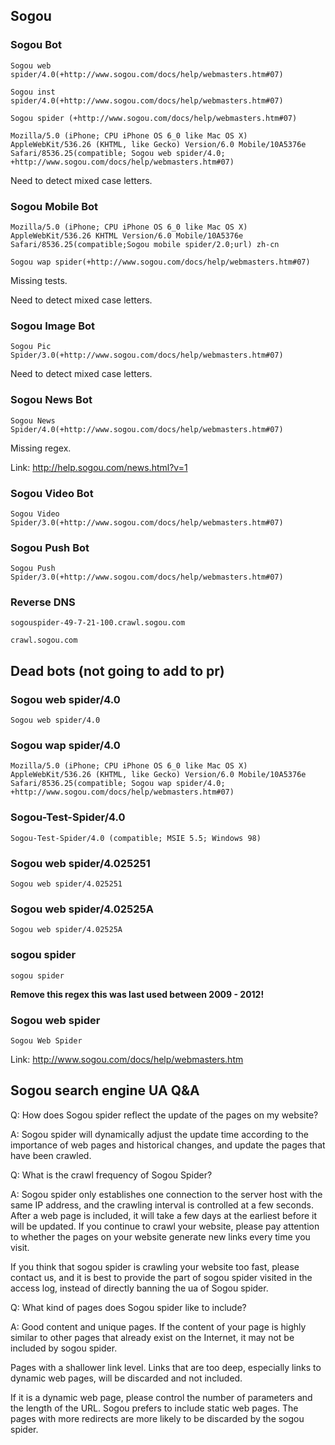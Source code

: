 ## Sogou

### Sogou Bot

```
Sogou web spider/4.0(+http://www.sogou.com/docs/help/webmasters.htm#07)

Sogou inst spider/4.0(+http://www.sogou.com/docs/help/webmasters.htm#07)

Sogou spider (+http://www.sogou.com/docs/help/webmasters.htm#07)

Mozilla/5.0 (iPhone; CPU iPhone OS 6_0 like Mac OS X) AppleWebKit/536.26 (KHTML, like Gecko) Version/6.0 Mobile/10A5376e Safari/8536.25(compatible; Sogou web spider/4.0; +http://www.sogou.com/docs/help/webmasters.htm#07)
```

Need to detect mixed case letters.

### Sogou Mobile Bot

```
Mozilla/5.0 (iPhone; CPU iPhone OS 6_0 like Mac OS X) AppleWebKit/536.26 KHTML Version/6.0 Mobile/10A5376e Safari/8536.25(compatible;Sogou mobile spider/2.0;url) zh-cn

Sogou wap spider(+http://www.sogou.com/docs/help/webmasters.htm#07)
```

Missing tests.

Need to detect mixed case letters.

### Sogou Image Bot
```
Sogou Pic Spider/3.0(+http://www.sogou.com/docs/help/webmasters.htm#07)
```

Need to detect mixed case letters.

### Sogou News Bot

```
Sogou News Spider/4.0(+http://www.sogou.com/docs/help/webmasters.htm#07)
```
Missing regex.

Link: http://help.sogou.com/news.html?v=1

### Sogou Video Bot

```
Sogou Video Spider/3.0(+http://www.sogou.com/docs/help/webmasters.htm#07)
```

### Sogou Push Bot

```
Sogou Push Spider/3.0(+http://www.sogou.com/docs/help/webmasters.htm#07)
```

### Reverse DNS

```
sogouspider-49-7-21-100.crawl.sogou.com

crawl.sogou.com
```

## Dead bots (not going to add to pr)

### Sogou web spider/4.0

```
Sogou web spider/4.0
```

### Sogou wap spider/4.0

```
Mozilla/5.0 (iPhone; CPU iPhone OS 6_0 like Mac OS X) AppleWebKit/536.26 (KHTML, like Gecko) Version/6.0 Mobile/10A5376e Safari/8536.25(compatible; Sogou wap spider/4.0; +http://www.sogou.com/docs/help/webmasters.htm#07)
```

### Sogou-Test-Spider/4.0

```
Sogou-Test-Spider/4.0 (compatible; MSIE 5.5; Windows 98)
```

### Sogou web spider/4.025251

```
Sogou web spider/4.025251
```

### Sogou web spider/4.02525A

```
Sogou web spider/4.02525A
```

### sogou spider

```
sogou spider
```

**Remove this regex this was last used between 2009 - 2012!**

### Sogou web spider

```
Sogou Web Spider
```

Link: http://www.sogou.com/docs/help/webmasters.htm

## Sogou search engine UA Q&A

Q: How does Sogou spider reflect the update of the pages on my website?

A: Sogou spider will dynamically adjust the update time according to the importance of web pages and historical changes, and update the pages that have been crawled.

Q: What is the crawl frequency of Sogou Spider?

A: Sogou spider only establishes one connection to the server host with the same IP address, and the crawling interval is controlled at a few seconds. After a web page is included, it will take a few days at the earliest before it will be updated. If you continue to crawl your website, please pay attention to whether the pages on your website generate new links every time you visit.

If you think that sogou spider is crawling your website too fast, please contact us, and it is best to provide the part of sogou spider visited in the access log, instead of directly banning the ua of Sogou spider.

Q: What kind of pages does Sogou spider like to include?

A: Good content and unique pages. If the content of your page is highly similar to other pages that already exist on the Internet, it may not be included by sogou spider.

Pages with a shallower link level. Links that are too deep, especially links to dynamic web pages, will be discarded and not included.

If it is a dynamic web page, please control the number of parameters and the length of the URL. Sogou prefers to include static web pages. The pages with more redirects are more likely to be discarded by the sogou spider.
